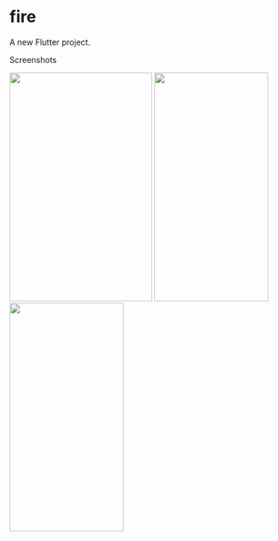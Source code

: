 # fire

A new Flutter project.

Screenshots


<img src="https://user-images.githubusercontent.com/64334624/175768041-e0efbc6d-9d9a-401e-98b8-17f74ed8ec6c.jpeg" width=250 height=400>
<img src="https://user-images.githubusercontent.com/64334624/175768048-348610af-fb62-47bd-b8f1-6d04723831ad.jpeg" width=200 height=400>
<img src="https://user-images.githubusercontent.com/64334624/175768052-935faddc-a5fd-4aad-be71-d000fb3d6ee9.jpeg" width=200 height=400>

